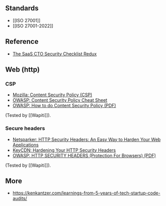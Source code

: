 ## Standards

- [[ISO 27001]]
- [[ISO 27001-2022]]

## Reference

- [The SaaS CTO Security Checklist Redux](https://www.goldfiglabs.com/guide/saas-cto-security-checklist/)

## Web (http)

### CSP

-   [Mozilla: Content Security Policy (CSP)](https://developer.mozilla.org/en-US/docs/Web/HTTP/CSP)
-   [OWASP: Content Security Policy Cheat Sheet](https://cheatsheetseries.owasp.org/cheatsheets/Content_Security_Policy_Cheat_Sheet.html)
-   [OWASP: How to do Content Security Policy (PDF)](https://owasp.org/www-pdf-archive/2019-02-22_-_How_do_I_Content_Security_Policy_-_Print.pdf)

(Tested by [[Wapiti]]).

### Secure headers

-   [Netsparker: HTTP Security Headers: An Easy Way to Harden Your Web Applications](https://www.netsparker.com/blog/web-security/http-security-headers/)
-   [KeyCDN: Hardening Your HTTP Security Headers](https://www.keycdn.com/blog/http-security-headers)
-   [OWASP: HTTP SECURITY HEADERS (Protection For Browsers) (PDF)](https://owasp.org/www-chapter-ghana/assets/slides/HTTP_Header_Security.pdf)

(Tested by [[Wapiti]]).

## More

- https://kenkantzer.com/learnings-from-5-years-of-tech-startup-code-audits/
